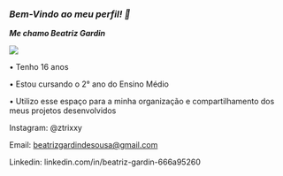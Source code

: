 ### ***Bem-Vindo ao meu perfil! 🖤***

***Me chamo Beatriz Gardin***

![](https://media.tenor.com/irb-QDeyMVcAAAAi/kuromi.gif)

• Tenho 16 anos

• Estou cursando o 2° ano do Ensino Médio

• Utilizo esse espaço para a minha organização e compartilhamento dos meus projetos desenvolvidos

Instagram: @ztrixxy

Email: beatrizgardindesousa@gmail.com

Linkedin: linkedin.com/in/beatriz-gardin-666a95260
